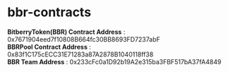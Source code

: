 # bbr-contracts

<b>BitberryToken(BBR) Contract Address</b> : 0x7671904eed7f10808B664fc30BB8693FD7237abF <br>
<b>BBRPool Contract Address</b> : 0x83f1C175cECC31E71283a87A2878B1040118ff38<br>
<b>BBR Team Address</b> : 0x233cFc0a1D92b19A2e315ba3FBF517bA37fA4849<br>
